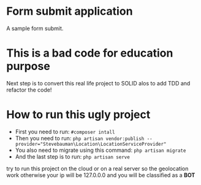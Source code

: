 # Form submit application

A sample form submit.

# This is a bad code for education purpose

Next step is to convert this real life project to SOLID alos to add TDD and refactor the code!

# How to run this ugly project

- First you need to run: `#composer intall`
- Then you need to run: `php artisan vendor:publish --provider="Stevebauman\Location\LocationServiceProvider"`
- You also need to migrate using this command: `php artisan migrate`
- And the last step is to run: `php artisan serve`

try to run this project on the cloud or on a real server so the geolocation work otherwise your ip will be 127.0.0.0 and you will be classified as a **BOT**